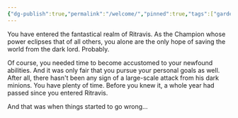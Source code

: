 ```yaml
---
{"dg-publish":true,"permalink":"/welcome/","pinned":true,"tags":["gardenEntry"]}
---
```


You have entered the fantastical realm of Ritravis. As the Champion whose power eclipses that of all others, you alone are the only hope of saving the world from the dark lord. Probably.

Of course, you needed time to become accustomed to your newfound abilities. And it was only fair that you pursue your personal goals as well. After all, there hasn't been any sign of a large-scale attack from his dark minions. You have plenty of time. Before you knew it, a whole year had passed since you entered Ritravis.

And that was when things started to go wrong...